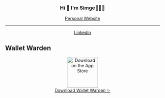 <h3 align="center">Hi 👀 I'm Simge👩🏻‍💻</h3>
<p align="center">
  <a href="https://simgeatlhn.github.io/">Personal Website</a>
</p>

---

<p align="center">
  <a href="https://www.linkedin.com/in/simge-atlıhan-b774821bb/">Linkedin</a> 
</p>


## Wallet Warden

<p align="center">
    <a href="https://apps.apple.com/tr/app/walletwarden/id6448726256?l=tr">
        <img src="https://www.apple.com/v/app-store/b/images/overview/icon_appstore__ev0z770zyxoy_large_2x.png" alt="Download on the App Store" width="100"/>
        <br>
        Download Wallet Warden ✨
    </a>
</p>





